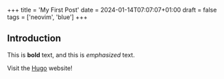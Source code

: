 +++
title = 'My First Post'
date = 2024-01-14T07:07:07+01:00
draft = false
tags = ['neovim', 'blue']
+++
## Introduction

This is **bold** text, and this is *emphasized* text.

Visit the [Hugo](https://gohugo.io) website!
